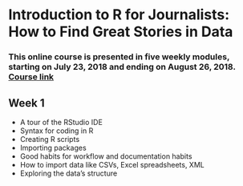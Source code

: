 # Introduction to R for Journalists: How to Find Great Stories in Data

### This online course is presented in five weekly modules, starting on July 23, 2018 and ending on August 26, 2018. [Course link](https://journalismcourses.org/course/view.php?id=9)

## Week 1
- A tour of the RStudio IDE
- Syntax for coding in R
- Creating R scripts
- Importing packages
- Good habits for workflow and documentation habits
- How to import data like CSVs, Excel spreadsheets, XML
- Exploring the data’s structure